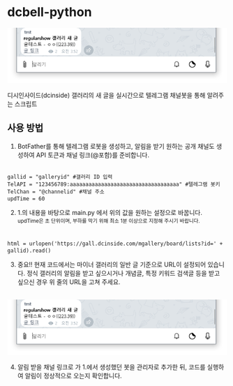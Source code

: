 # dcbell-python
![img](image.png)

디시인사이드(dcinside) 갤러리의 새 글을 실시간으로 텔레그램 채널봇을 통해 알려주는 스크립트

## 사용 방법
1. BotFather를 통해 텔레그램 로봇을 생성하고, 알림을 받기 원하는 공개 채널도 생성하여 API 토큰과 채널 링크(@포함)를 준비합니다.<br/><br/>
```
gallid = "galleryid" #갤러리 ID 입력
TelAPI = "123456789:aaaaaaaaaaaaaaaaaaaaaaaaaaaaaaaaaaa" #텔레그램 봇키
TelChan = "@channelid" #채널 주소
updTime = 60
```
2. 1.의 내용을 바탕으로 main.py 에서 위의 값을 원하는 설정으로 바꿉니다.
<br/><sup>updTime은 초 단위이며, 부하를 막기 위해 최소 1분 이상으로 지정해 주시기 바랍니다.</sup> <br/><br/>
```
html = urlopen('https://gall.dcinside.com/mgallery/board/lists?id=' + gallid).read()
```
3. 중요!! 현재 코드에서는 마이너 갤러리의 일반 글 기준으로 URL이 설정되어 있습니다. 정식 갤러리의 알림을 받고 싶으시거나 개념글, 특정 키워드 검색글 등을 받고 싶으신 경우 위 줄의 URL을 고쳐 주세요.<br/><br/>

![img2](image2.png)

4. 알림 받을 채널 링크로 가 1.에서 생성했던 봇을 관리자로 추가한 뒤, 코드를 실행하여 알림이 정상적으로 오는지 확인합니다.
<br/><br/>


